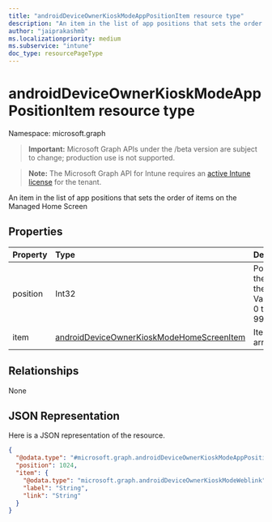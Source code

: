 ```yaml
---
title: "androidDeviceOwnerKioskModeAppPositionItem resource type"
description: "An item in the list of app positions that sets the order of items on the Managed Home Screen"
author: "jaiprakashmb"
ms.localizationpriority: medium
ms.subservice: "intune"
doc_type: resourcePageType
---
```


# androidDeviceOwnerKioskModeAppPositionItem resource type

Namespace: microsoft.graph
> **Important:** Microsoft Graph APIs under the /beta version are subject to change; production use is not supported.

> **Note:** The Microsoft Graph API for Intune requires an [active Intune license](https://go.microsoft.com/fwlink/?linkid=839381) for the tenant.


An item in the list of app positions that sets the order of items on the Managed Home Screen

## Properties
|Property|Type|Description|
|:---|:---|:---|
|position|Int32|Position of the item on the grid. Valid values 0 to 9999999|
|item|[androidDeviceOwnerKioskModeHomeScreenItem](../resources/intune-deviceconfig-androiddeviceownerkioskmodehomescreenitem.md)|Item to be arranged|

## Relationships
None

## JSON Representation
Here is a JSON representation of the resource.
<!-- {
  "blockType": "resource",
  "@odata.type": "microsoft.graph.androidDeviceOwnerKioskModeAppPositionItem"
}
-->
``` json
{
  "@odata.type": "#microsoft.graph.androidDeviceOwnerKioskModeAppPositionItem",
  "position": 1024,
  "item": {
    "@odata.type": "microsoft.graph.androidDeviceOwnerKioskModeWeblink",
    "label": "String",
    "link": "String"
  }
}
```
